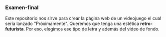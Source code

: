 ### Examen-final ### 

Este repositorio nos sirve para crear la página web de un videojuego el cual sería lanzado "Próximamente". Queremos que tenga una estética **retro-futurista**. Por eso, elegimos ese tipo de letra y además del video de fondo.
